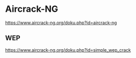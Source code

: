 # Aircrack-NG

https://www.aircrack-ng.org/doku.php?id=aircrack-ng

## WEP

https://www.aircrack-ng.org/doku.php?id=simple_wep_crack